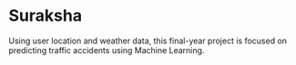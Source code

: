 # Suraksha
Using user location and weather data, this final-year project is focused on predicting traffic accidents using Machine Learning.
